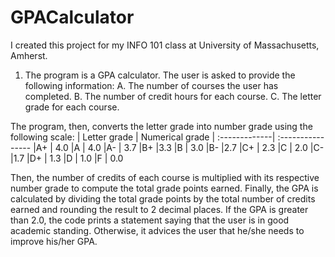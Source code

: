 # GPACalculator

I created this project for my INFO 101 class at University of Massachusetts, Amherst.

1.	The program is a GPA calculator. The user is asked to provide the following information:
A.	The number of courses the user has completed.
B.	The number of credit hours for each course.
C.	The letter grade for each course.

The program, then, converts the letter grade into number grade using the following scale:
| Letter grade  |  Numerical grade
| :-------------| :----------------
|A+ |  4.0
|A   | 4.0
|A-	 | 3.7
|B+  |3.3
|B    | 3.0
|B-	 |2.7
|C+  | 2.3
|C    | 2.0
|C-	 |1.7
|D+  | 1.3
|D    | 1.0
|F | 0.0


Then, the number of credits of each course is multiplied with its respective number grade to compute the total grade points earned. Finally, the GPA is calculated by dividing the total grade points by the total number of credits earned and rounding the result to 2 decimal places. 
If the GPA is greater than 2.0, the code prints a statement saying that the user is in good academic standing. Otherwise, it advices the user that he/she needs to improve his/her GPA. 
